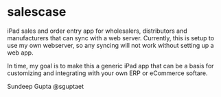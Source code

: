 salescase
=========

iPad sales and order entry app for wholesalers, distributors and manufacturers that can sync with a web server.  Currently, this is setup to use my own webserver, so any syncing will not work without setting up a web app. 

In time, my goal is to make this a generic iPad app that can be a basis for customizing and integrating with your own ERP or eCommerce softare.

Sundeep Gupta
@sguptaet

